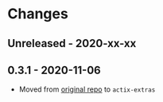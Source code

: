 # Changes

## Unreleased - 2020-xx-xx


## 0.3.1 - 2020-11-06
* Moved from [original repo](https://github.com/chris-ricketts/actix-broker) to `actix-extras`
